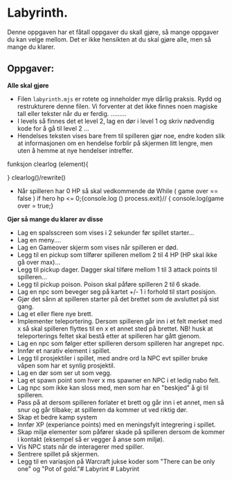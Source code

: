 # Labyrinth.

Denne oppgaven har et fåtall oppgaver du skall gjøre, så mange oppgaver du kan velge mellom. 
Det er ikke hensikten at du skal gjøre alle, men så mange du klarer.  

## Oppgaver:

**Alle skal gjøre**
* Filen <code>labyrinth.mjs</code> er rotete og inneholder mye dårlig praksis. Rydd og restrukturere denne filen. Vi forventer at det ikke finnes noen magiske tall eller tekster når du er ferdig. .........
*  I levels så finnes det et level 2, lag en dør i level 1 og skriv nødvendig kode for å gå til level 2 ...
*  Hendelses teksten vises bare frem til spilleren gjør noe, endre koden slik at informasjonen om en hendelse forblir på skjermen litt lengre, men uten å hemme at nye hendelser intreffer.  

funksjon clearlog (element){

}
clearlog()/rewrite()

*  Når spilleren har 0 HP så skal vedkommende dø   While ( game over == false ) if hero hp <= 0;{console.log () process.exit}// { console.log(game over = true;}
  
**Gjør så mange du klarer av disse** 
* Lag en spalsscreen som vises i 2 sekunder før spillet starter...
* Lag en meny....
* Lag en Gameover skjerm som vises når spilleren er død. 
* Legg til en pickup som tilfører spilleren mellom 2 til 4 HP (HP skal ikke gå over max)...
* Legg til pickup dager. Dagger skal tilføre mellom 1 til 3 attack points til spilleren...
* Legg til pickup poison. Poison skal påføre spilleren 2 til 6 skade. 
* Lag en npc som beveger seg på kartet +/- 1 i forhold til start posisjon. 
* Gjør det sånn at spilleren starter på det brettet som de avsluttet på sist gang. 
* Lag et eller flere nye brett.
* Implementer teleportering. Dersom spilleren går inn i et felt merket med x så skal spilleren flyttes til en x et annet sted på brettet. NB! husk at teleporterings feltet skal bestå etter at spilleren har gått gjenom. 
* Lag en npc som følger etter spilleren dersom spilleren har angrepet npc.
* Innfør et narativ element i spillet.
* Legg til prosjektiler i spillet, med andre ord la NPC evt spiller bruke våpen som har et synlig prosjektil.
* Lag en dør som ser ut som vegg. 
* Lag et spawn point som hver x ms spawner en NPC i et ledig nabo felt.
* Lag npc som ikke kan sloss med, men som har en "beskjed" å gi til spilleren. 
* Pass på at dersom spilleren forlater et brett og går inn i et annet, men så snur og går tilbake; at spilleren da kommer ut ved riktig dør.
* Skap et bedre kamp system
* Innfør XP (experiance points) med en meningsfylt integrering i spillet. 
* Skap miljø elementer som påfører skade på spilleren dersom de kommer i kontakt (eksempel så er vegger å anse som miljø).
* Vis NPC stats når de interagerer med spiller.
* Sentrere spillet på skjermen.
* Legg til en variasjon på Warcraft jukse koder som "There can be only one" og "Pot of gold."#   L a b y r i n t 
 
 #   L a b y r i n t 
 
 